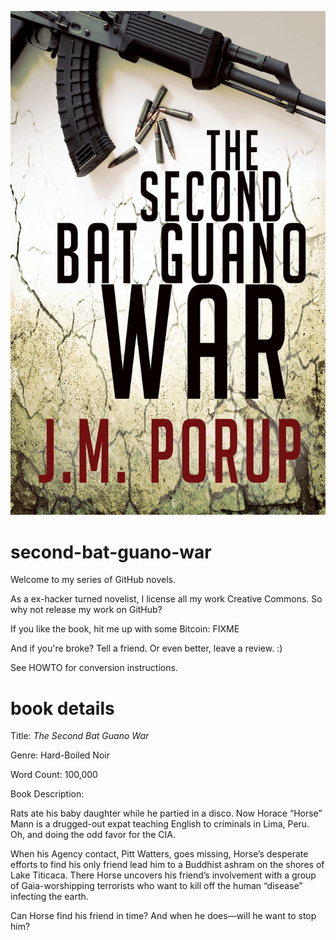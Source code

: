 ![The Second Bat Guano War cover](the-second-bat-guano-war-cover.jpg)

second-bat-guano-war
====================

Welcome to my series of GitHub novels.

As a ex-hacker turned novelist, I license all my work Creative Commons. So why not release my work on GitHub?

If you like the book, hit me up with some Bitcoin: FIXME

And if you're broke? Tell a friend. Or even better, leave a review. :)

See HOWTO for conversion instructions.


book details
============

Title: *The Second Bat Guano War*

Genre: Hard-Boiled Noir

Word Count: 100,000

Book Description:

Rats ate his baby daughter while he partied in a disco. Now Horace “Horse” Mann is a drugged-out expat teaching English to criminals in Lima, Peru. Oh, and doing the odd favor for the CIA.

When his Agency contact, Pitt Watters, goes missing, Horse’s desperate efforts to find his only friend lead him to a Buddhist ashram on the shores of Lake Titicaca. There Horse uncovers his friend’s involvement with a group of Gaia-worshipping terrorists who want to kill off the human “disease” infecting the earth.

Can Horse find his friend in time? And when he does—will he want to stop him?
